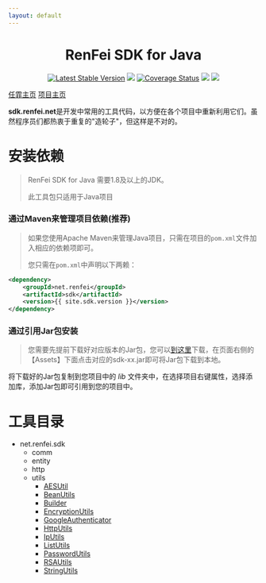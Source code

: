```yaml
---
layout: default
---
```

<h1 align="center">RenFei SDK for Java</h1>

<p align="center">
<a href="https://search.maven.org/search?q=g:%22net.renfei%22%20AND%20a:%22sdk%22" target="_black"><img src="https://img.shields.io/maven-central/v/net.renfei/sdk.svg?label=Maven%20Central" alt="Latest Stable Version"/></a>
<a href="https://travis-ci.org/NeilRen/renfei-java-sdk" target="_black"><img src="https://travis-ci.org/NeilRen/renfei-java-sdk.svg?branch=master"/></a>
<a href='https://coveralls.io/github/NeilRen/renfei-java-sdk?branch=master' target="_black"><img src='https://coveralls.io/repos/github/NeilRen/renfei-java-sdk/badge.svg?branch=master' alt='Coverage Status' /></a>
<a href="https://codebeat.co/projects/github-com-neilren-renfei-java-sdk-master" target="_black"><img src="https://codebeat.co/badges/8fc75bd7-f1c3-4383-bbec-e752d71138d2" /></a>
<a href="https://ci.appveyor.com/project/NeilRen/renfei-java-sdk" target="_black"><img src="https://ci.appveyor.com/api/projects/status/ym3ev2dx20715too?svg=true"/></a>
</p>

<a href="https://www.renfei.net" target="_black">任霏主页</a>
<a href="https://github.com/renfei-net/renfei-java-sdk" target="_black">项目主页</a>

**sdk.renfei.net**是开发中常用的工具代码，以方便在各个项目中重新利用它们。虽然程序员们都热衷于重复的"造轮子"，但这样是不对的。

# 安装依赖

> RenFei SDK for Java 需要1.8及以上的JDK。
>
> 此工具包只适用于Java项目

### 通过Maven来管理项目依赖(推荐)

> 如果您使用Apache Maven来管理Java项目，只需在项目的`pom.xml`文件加入相应的依赖项即可。
>
> 您只需在`pom.xml`中声明以下两赖：

```xml
<dependency>
    <groupId>net.renfei</groupId>
    <artifactId>sdk</artifactId>
    <version>{{ site.sdk.version }}</version>
</dependency>
```

### 通过引用Jar包安装
> 您需要先提前下载好对应版本的Jar包，您可以<a href="https://github.com/renfei-net/renfei-java-sdk/packages/152444" target="_black">到这里</a>下载，在页面右侧的【Assets】下面点击对应的sdk-xx.jar即可将Jar包下载到本地。

将下载好的Jar包复制到您项目中的 _lib_ 文件夹中，在选择项目右键属性，选择添加库，添加Jar包即可引用到您的项目中。

# 工具目录

- net.renfei.sdk
  - comm
  - entity
  - http
  - utils
    - [AESUtil](docs/utils/AESUtil.html)
    - [BeanUtils](docs/utils/BeanUtils.html)
    - [Builder](docs/utils/Builder.html)
    - [EncryptionUtils](docs/utils/EncryptionUtils.html)
    - [GoogleAuthenticator](docs/utils/GoogleAuthenticator.html)
    - [HttpUtils](docs/utils/HttpUtils.html)
    - [IpUtils](docs/utils/IpUtils.html)
    - [ListUtils](docs/utils/ListUtils.html)
    - [PasswordUtils](docs/utils/PasswordUtils.html)
    - [RSAUtils](docs/utils/RSAUtils.html)
    - [StringUtils](docs/utils/StringUtils.html)


